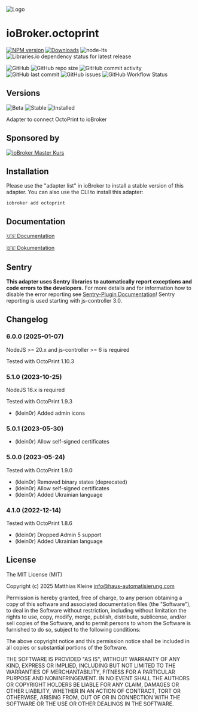 ![Logo](admin/octoprint.png)

# ioBroker.octoprint

[![NPM version](https://img.shields.io/npm/v/iobroker.octoprint?style=flat-square)](https://www.npmjs.com/package/iobroker.octoprint)
[![Downloads](https://img.shields.io/npm/dm/iobroker.octoprint?label=npm%20downloads&style=flat-square)](https://www.npmjs.com/package/iobroker.octoprint)
![node-lts](https://img.shields.io/node/v-lts/iobroker.octoprint?style=flat-square)
![Libraries.io dependency status for latest release](https://img.shields.io/librariesio/release/npm/iobroker.octoprint?label=npm%20dependencies&style=flat-square)

![GitHub](https://img.shields.io/github/license/klein0r/iobroker.octoprint?style=flat-square)
![GitHub repo size](https://img.shields.io/github/repo-size/klein0r/iobroker.octoprint?logo=github&style=flat-square)
![GitHub commit activity](https://img.shields.io/github/commit-activity/m/klein0r/iobroker.octoprint?logo=github&style=flat-square)
![GitHub last commit](https://img.shields.io/github/last-commit/klein0r/iobroker.octoprint?logo=github&style=flat-square)
![GitHub issues](https://img.shields.io/github/issues/klein0r/iobroker.octoprint?logo=github&style=flat-square)
![GitHub Workflow Status](https://img.shields.io/github/actions/workflow/status/klein0r/iobroker.octoprint/test-and-release.yml?branch=master&logo=github&style=flat-square)

## Versions

![Beta](https://img.shields.io/npm/v/iobroker.octoprint.svg?color=red&label=beta)
![Stable](http://iobroker.live/badges/octoprint-stable.svg)
![Installed](http://iobroker.live/badges/octoprint-installed.svg)

Adapter to connect OctoPrint to ioBroker

## Sponsored by

[![ioBroker Master Kurs](https://haus-automatisierung.com/images/ads/ioBroker-Kurs.png?2024)](https://haus-automatisierung.com/iobroker-kurs/?refid=iobroker-octoprint)

## Installation

Please use the "adapter list" in ioBroker to install a stable version of this adapter. You can also use the CLI to install this adapter:

```
iobroker add octoprint
```

## Documentation

[🇺🇸 Documentation](./docs/en/README.md)

[🇩🇪 Dokumentation](./docs/de/README.md)

## Sentry

**This adapter uses Sentry libraries to automatically report exceptions and code errors to the developers.** For more details and for information how to disable the error reporting see [Sentry-Plugin Documentation](https://github.com/ioBroker/plugin-sentry#plugin-sentry)! Sentry reporting is used starting with js-controller 3.0.

## Changelog

<!--
  Placeholder for the next version (at the beginning of the line):
  ### **WORK IN PROGRESS**
-->
### 6.0.0 (2025-01-07)

NodeJS >= 20.x and js-controller >= 6 is required

Tested with OctoPrint 1.10.3

### 5.1.0 (2023-10-25)

NodeJS 16.x is required

Tested with OctoPrint 1.9.3

* (klein0r) Added admin icons

### 5.0.1 (2023-05-30)

* (klein0r) Allow self-signed certificates

### 5.0.0 (2023-05-24)

Tested with OctoPrint 1.9.0

* (klein0r) Removed binary states (deprecated)
* (klein0r) Allow self-signed certificates
* (klein0r) Added Ukrainian language

### 4.1.0 (2022-12-14)

Tested with OctoPrint 1.8.6

* (klein0r) Dropped Admin 5 support
* (klein0r) Added Ukrainian language

## License

The MIT License (MIT)

Copyright (c) 2025 Matthias Kleine <info@haus-automatisierung.com>

Permission is hereby granted, free of charge, to any person obtaining a copy
of this software and associated documentation files (the "Software"), to deal
in the Software without restriction, including without limitation the rights
to use, copy, modify, merge, publish, distribute, sublicense, and/or sell
copies of the Software, and to permit persons to whom the Software is
furnished to do so, subject to the following conditions:

The above copyright notice and this permission notice shall be included in
all copies or substantial portions of the Software.

THE SOFTWARE IS PROVIDED "AS IS", WITHOUT WARRANTY OF ANY KIND, EXPRESS OR
IMPLIED, INCLUDING BUT NOT LIMITED TO THE WARRANTIES OF MERCHANTABILITY,
FITNESS FOR A PARTICULAR PURPOSE AND NONINFRINGEMENT. IN NO EVENT SHALL THE
AUTHORS OR COPYRIGHT HOLDERS BE LIABLE FOR ANY CLAIM, DAMAGES OR OTHER
LIABILITY, WHETHER IN AN ACTION OF CONTRACT, TORT OR OTHERWISE, ARISING FROM,
OUT OF OR IN CONNECTION WITH THE SOFTWARE OR THE USE OR OTHER DEALINGS IN
THE SOFTWARE.
